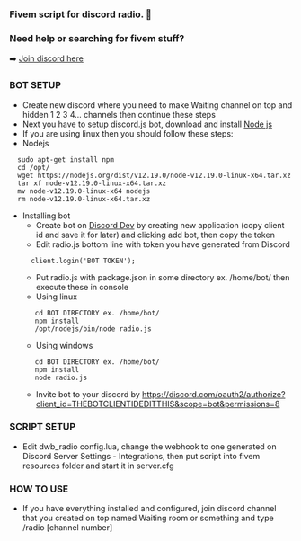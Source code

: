 ### Fivem script for discord radio. 👋

### Need help or searching for fivem stuff?

➡️ [Join discord here](https://discord.gg/txsweyv)

### BOT SETUP
- Create new discord where you need to make Waiting channel on top and hidden 1 2 3 4... channels then continue these steps
- Next you have to setup discord.js bot, download and install [Node js](https://nodejs.org/en/download/)
 - If you are using linux then you should follow these steps:
 - Nodejs
  ```
    sudo apt-get install npm
    cd /opt/
    wget https://nodejs.org/dist/v12.19.0/node-v12.19.0-linux-x64.tar.xz
    tar xf node-v12.19.0-linux-x64.tar.xz
    mv node-v12.19.0-linux-x64 nodejs
    rm node-v12.19.0-linux-x64.tar.xz
  ```
  - Installing bot
    - Create bot on [Discord Dev](https://discord.com/developers/applications) by creating new application (copy client id and save it for later) and clicking add bot, then copy the token
    - Edit radio.js bottom line with token you have generated from Discord
    ```
      client.login('BOT TOKEN');
    ```
    - Put radio.js with package.json in some directory ex. /home/bot/ then execute these in console
     - Using linux
     ```
        cd BOT DIRECTORY ex. /home/bot/
        npm install
        /opt/nodejs/bin/node radio.js
     ```
     - Using windows
     ```
        cd BOT DIRECTORY ex. /home/bot/
        npm install
        node radio.js
     ```
    - Invite bot to your discord by https://discord.com/oauth2/authorize?client_id=THEBOTCLIENTIDEDITTHIS&scope=bot&permissions=8
    
### SCRIPT SETUP
  - Edit dwb_radio config.lua, change the webhook to one generated on Discord Server Settings - Integrations, then put script into fivem resources folder and start it in server.cfg

### HOW TO USE
- If you have everything installed and configured, join discord channel that you created on top named Waiting room or something and type /radio [channel number]
